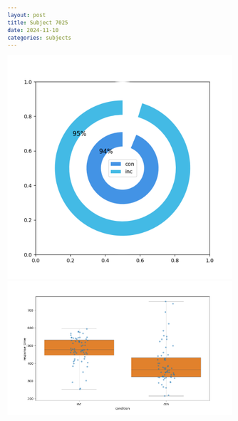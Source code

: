 ```yaml
---
layout: post
title: Subject 7025
date: 2024-11-10
categories: subjects
---
```


![](data/7025/run-4/7025_accuracy_by_condition.png)
![](data/7025/run-4/7025_rt.png)
